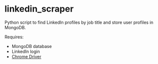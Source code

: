 # linkedin_scraper

Python script to find LinkedIn profiles by job title and store user profiles in MongoDB.

Requires:
  - MongoDB database
  - LinkedIn login
  - [Chrome Driver](https://chromedriver.chromium.org/)
